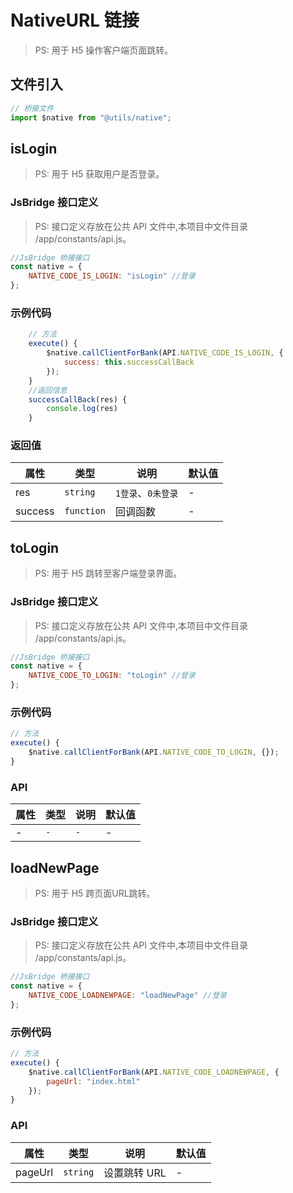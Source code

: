 # NativeURL 链接

> PS: 用于 H5 操作客户端页面跳转。

## 文件引入

```js
// 桥接文件
import $native from "@utils/native";
```

## isLogin

> PS: 用于 H5 获取用户是否登录。

### JsBridge 接口定义

> PS: 接口定义存放在公共 API 文件中,本项目中文件目录 /app/constants/api.js。

```js
//JsBridge 桥接接口
const native = {
    NATIVE_CODE_IS_LOGIN: "isLogin" //登录
};
```

### 示例代码

```js
    // 方法
    execute() {
        $native.callClientForBank(API.NATIVE_CODE_IS_LOGIN, {
            success: this.successCallBack
        });
    }
    //返回信息
    successCallBack(res) {
        console.log(res)
    }
```

### 返回值

| 属性 | 类型     | 说明               | 默认值 |
| ---- | -------- | ------------------ | ------ |
| res  | `string` | `1登录`、`0未登录` | -      |
| success   | `function` | 回调函数                  | -      |

## toLogin

> PS: 用于 H5 跳转至客户端登录界面。

### JsBridge 接口定义

> PS: 接口定义存放在公共 API 文件中,本项目中文件目录 /app/constants/api.js。

```js
//JsBridge 桥接接口
const native = {
    NATIVE_CODE_TO_LOGIN: "toLogin" //登录
};
```

### 示例代码

```js
// 方法
execute() {
    $native.callClientForBank(API.NATIVE_CODE_TO_LOGIN, {});
}
```

### API

| 属性 | 类型 | 说明 | 默认值 |
| ---- | ---- | ---- | ------ |
| -    | `-`  | `-`  | -      |

## loadNewPage

> PS: 用于 H5 跨页面URL跳转。

### JsBridge 接口定义

> PS: 接口定义存放在公共 API 文件中,本项目中文件目录 /app/constants/api.js。

```js
//JsBridge 桥接接口
const native = {
    NATIVE_CODE_LOADNEWPAGE: "loadNewPage" //登录
};
```

### 示例代码

```js
// 方法
execute() {
    $native.callClientForBank(API.NATIVE_CODE_LOADNEWPAGE, {
        pageUrl: "index.html"
    });
}
```

### API

| 属性    | 类型     | 说明         | 默认值 |
| ------- | -------- | ------------ | ------ |
| pageUrl | `string` | 设置跳转 URL | -      |
